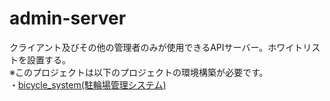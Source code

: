 # admin-server
クライアント及びその他の管理者のみが使用できるAPIサーバー。ホワイトリストを設置する。  
※このプロジェクトは以下のプロジェクトの環境構築が必要です。  
・[bicycle_system(駐輪場管理システム)](https://github.com/projectd-team14/bicycle_system)
